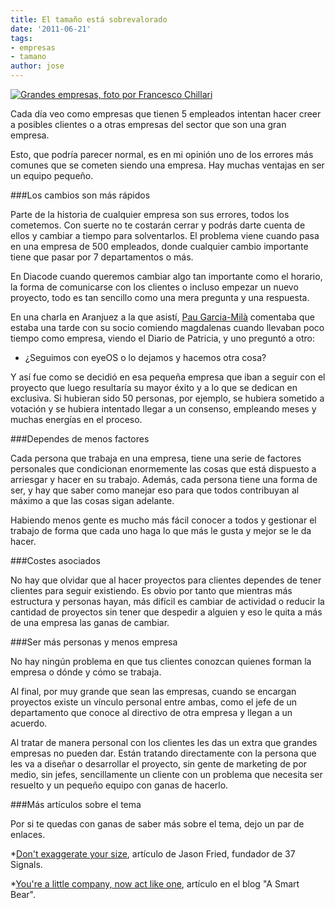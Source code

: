 ```yaml
---
title: El tamaño está sobrevalorado
date: '2011-06-21'
tags:
- empresas
- tamano
author: jose
---
```


[![Grandes empresas, foto por Francesco Chillari](http://blog.diacode.com/wp-content/uploads/2011/06/4852934543_9f916e6777_o1.jpeg)](http://blog.diacode.com/el-tamano-esta-sobrevalorado)

Cada día veo como empresas que tienen 5 empleados intentan hacer creer a posibles clientes o a otras empresas del sector que son una gran empresa.

Esto, que podría parecer normal, es en mi opinión uno de los errores más comunes que se cometen siendo una empresa. Hay muchas ventajas en ser un equipo pequeño.




###Los cambios son más rápidos

Parte de la historia de cualquier empresa son sus errores, todos los cometemos. Con suerte no te costarán cerrar y podrás darte cuenta de ellos y cambiar a tiempo para solventarlos. El problema viene cuando pasa en una empresa de 500 empleados, donde cualquier cambio importante tiene que pasar por 7 departamentos o más.

En Diacode cuando queremos cambiar algo tan importante como el horario, la forma de comunicarse con los clientes o incluso empezar un nuevo proyecto, todo es tan sencillo como una mera pregunta y una respuesta.

En una charla en Aranjuez a la que asistí, 
[Pau Garcia-Milà](http://pau.garcia-mila.com/) comentaba que estaba una tarde con su socio comiendo magdalenas cuando llevaban poco tiempo como empresa, viendo el Diario de Patricia, y uno preguntó a otro:

- ¿Seguimos con eyeOS o lo dejamos y hacemos otra cosa?

Y así fue como se decidió en esa pequeña empresa que iban a seguir con el proyecto que luego resultaría su mayor éxito y a lo que se dedican en exclusiva. Si hubieran sido 50 personas, por ejemplo, se hubiera sometido a votación y se hubiera intentado llegar a un consenso, empleando meses y muchas energías en el proceso.

###Dependes de menos factores

Cada persona que trabaja en una empresa, tiene una serie de factores personales que condicionan enormemente las cosas que está dispuesto a arriesgar y hacer en su trabajo. Además, cada persona tiene una forma de ser, y hay que saber como manejar eso para que todos contribuyan al máximo a que las cosas sigan adelante.

Habiendo menos gente es mucho más fácil conocer a todos y gestionar el trabajo de forma que cada uno haga lo que más le gusta y mejor se le da hacer.

###Costes asociados

No hay que olvidar que al hacer proyectos para clientes dependes de tener clientes para seguir existiendo. Es obvio por tanto que mientras más estructura y personas hayan, más difícil es cambiar de actividad o reducir la cantidad de proyectos sin tener que despedir a alguien y eso le quita a más de una empresa las ganas de cambiar.

###Ser más personas y menos empresa

No hay ningún problema en que tus clientes conozcan quienes forman la empresa o dónde y cómo se trabaja.

Al final, por muy grande que sean las empresas, cuando se encargan proyectos existe un vínculo personal entre ambas, como el jefe de un departamento que conoce al directivo de otra empresa y llegan a un acuerdo.

Al tratar de manera personal con los clientes les das un extra que grandes empresas no pueden dar. Están tratando directamente con la persona que les va a diseñar o desarrollar el proyecto, sin gente de marketing de por medio, sin jefes, sencillamente un cliente con un problema que necesita ser resuelto y un pequeño equipo con ganas de hacerlo.

###Más artículos sobre el tema

Por si te quedas con ganas de saber más sobre el tema, dejo un par de enlaces.

*[Don't exaggerate your size](http://www.inc.com/magazine/201106/dont-exaggerate-your-size.html), artículo de Jason Fried, fundador de 37 Signals.

	
*[You're a little company, now act like one](http://blog.asmartbear.com/youre-a-little-company-now-act-like-one.html), artículo en el blog "A Smart Bear".
